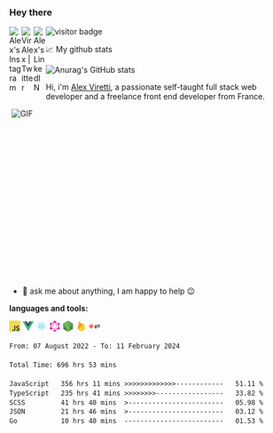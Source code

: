 ### Hey there 
<a href="https://www.instagram.com/alexou73/">
  <img align="left" alt="Alex's Instagram" width="22px" src="https://raw.githubusercontent.com/hussainweb/hussainweb/main/icons/instagram.png" />
</a>
<a href="https://twitter.com/alexou3103">
  <img align="left" alt="VirAlex | Twitter" width="22px" src="https://raw.githubusercontent.com/peterthehan/peterthehan/master/assets/twitter.svg" />
</a>
<a href="https://www.linkedin.com/in/alexandre-viretti-8b219568/">
  <img align="left" alt="Alex's LinkedIN" width="22px" src="https://raw.githubusercontent.com/peterthehan/peterthehan/master/assets/linkedin.svg" />
</a>

![visitor badge](https://visitor-badge.glitch.me/badge?page_id=VirAlex.visitor-badge)

📈 My github stats

![Anurag's GitHub stats](https://github-readme-stats.vercel.app/api?username=VirAlex&show_icons=true&theme=radical)


Hi, i'm [Alex Viretti](ttps://www.alexandre-viretti.com/), a passionate self-taught full stack web developer and a freelance front end developer from France.


  <img align="right" alt="GIF" src="https://github.com/abhisheknaiidu/abhisheknaiidu/blob/master/code.gif?raw=true" width="500" height="320" />
  
- 💬 ask me about anything, I am happy to help 😉

**languages and tools:**  

<code><img height="20" src="https://raw.githubusercontent.com/github/explore/80688e429a7d4ef2fca1e82350fe8e3517d3494d/topics/javascript/javascript.png"></code>
<code><img height="20" src="https://raw.githubusercontent.com/github/explore/80688e429a7d4ef2fca1e82350fe8e3517d3494d/topics/vue/vue.png"></code>
<code><img height="20" src="https://raw.githubusercontent.com/github/explore/80688e429a7d4ef2fca1e82350fe8e3517d3494d/topics/react/react.png"></code>
<code><img height="20" src="https://raw.githubusercontent.com/github/explore/5c058a388828bb5fde0bcafd4bc867b5bb3f26f3/topics/graphql/graphql.png"></code>
<code><img height="20" src="https://raw.githubusercontent.com/github/explore/80688e429a7d4ef2fca1e82350fe8e3517d3494d/topics/nodejs/nodejs.png"></code>
<code><img height="20" src="https://raw.githubusercontent.com/github/explore/80688e429a7d4ef2fca1e82350fe8e3517d3494d/topics/firebase/firebase.png"></code>
<code><img height="20" src="https://raw.githubusercontent.com/github/explore/80688e429a7d4ef2fca1e82350fe8e3517d3494d/topics/git/git.png"></code>


<!--START_SECTION:waka-->

```txt
From: 07 August 2022 - To: 11 February 2024

Total Time: 696 hrs 53 mins

JavaScript   356 hrs 11 mins >>>>>>>>>>>>>------------   51.11 %
TypeScript   235 hrs 41 mins >>>>>>>>-----------------   33.82 %
SCSS         41 hrs 40 mins  >------------------------   05.98 %
JSON         21 hrs 46 mins  >------------------------   03.12 %
Go           10 hrs 40 mins  -------------------------   01.53 %
```

<!--END_SECTION:waka-->

